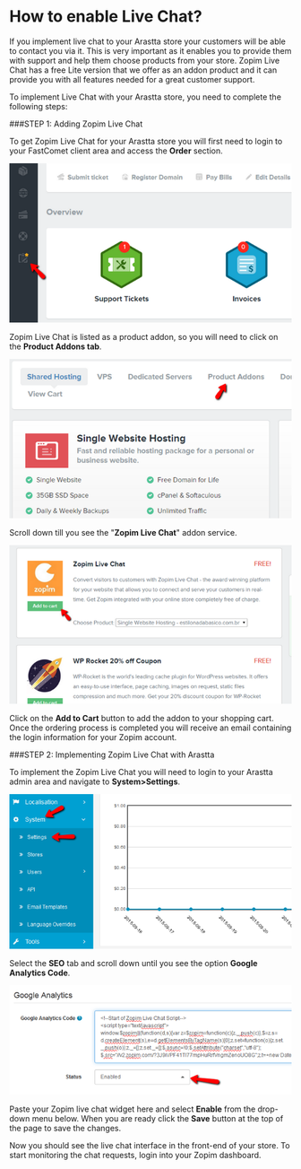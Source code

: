 How to enable Live Chat?
===============================

If you implement live chat to your Arastta store your customers will be able to contact you via it. This is very important as it enables you to provide them with support and help them choose products from your store. Zopim Live Chat has a free Lite version that we offer as an addon product and it can provide you with all features needed for a great customer support.

To implement Live Chat with your Arastta store, you need to complete the following steps:

###STEP 1: Adding Zopim Live Chat

To get Zopim Live Chat for your Arastta store you will first need to login to your FastComet client area and access the **Order** section.

![Accessing the Order Menu in the FastComet Client Area](_images/live-chat-1.png)

Zopim Live Chat is listed as a product addon, so you will need to click on the **Product Addons tab**.

![Navigating to the Product Addons Section](_images/live-chat-2.png)

Scroll down till you see the "**Zopim Live Chat**" addon service. 

![Adding the Zopim Live Chat to your cart](_images/live-chat-3.png)

Click on the **Add to Cart** button to add the addon to your shopping cart. Once the ordering process is completed you will receive an email containing the login information for your Zopim account. 

###STEP 2:  Implementing Zopim Live Chat with Arastta

To implement the Zopim Live Chat you will need to login to your Arastta admin area and navigate to **System>Settings**.

![Accessing the Settings Menu in Arastta](_images/google-recaptcha-4.png)

Select the **SEO** tab and scroll down until you see the option **Google Analytics Code**.

![Pasting the Zopim Script in the Google Analytics field](_images/google-analytics-4.png)

Paste your Zopim live chat widget here and select **Enable** from the drop-down menu below. When you are ready click the **Save** button at the top of the page to save the changes.
 
Now you should see the live chat interface in the front-end of your store. To start monitoring the chat requests, login into your Zopim dashboard.